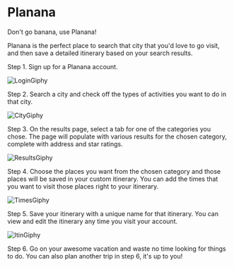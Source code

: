 # Planana

Don't go banana, use Planana! 

Planana is the perfect place to search that city that you'd love to go visit, and then save a detailed itinerary based on your search results. 

Step 1. Sign up for a Planana account.

![LoginGiphy](/public/images/planana1.gif)

Step 2. Search a city and check off the types of activities you want to do in that city.

![CityGiphy](/public/images/planana2.gif)

Step 3. On the results page, select a tab for one of the categories you chose. The page will populate with various results for the chosen category, complete with address and star ratings. 

![ResultsGiphy](/public/images/planana3.gif)

Step 4. Choose the places you want from the chosen category and those places will be saved in your custom itinerary. You can add the times that you want to visit those places right to your itinerary.

![TimesGiphy](/public/images/planana4.gif)

Step 5. Save your itinerary with a unique name for that itinerary. You can view and edit the itinerary any time you visit your account.

![ItinGiphy](/public/images/planana5.gif)

Step 6. Go on your awesome vacation and waste no time looking for things to do. You can also plan another trip in step 6, it's up to you!
